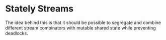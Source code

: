 # Stately Streams

The idea behind this is that it should be possible to segregate and combine different stream combinators with mutable shared state
while preventing deadlocks.

